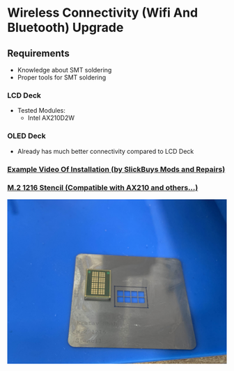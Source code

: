 # Wireless Connectivity (Wifi And Bluetooth) Upgrade

## Requirements
- Knowledge about SMT soldering
- Proper tools for SMT soldering

### LCD Deck
- Tested Modules:
    - Intel AX210D2W

### OLED Deck
- Already has much better connectivity compared to LCD Deck

### [Example Video Of Installation (by SlickBuys Mods and Repairs)](https://youtu.be/bOWyenE393E?si=GYUG47CjevSyDtmR&t=1133)

### [M.2 1216 Stencil (Compatible with AX210 and others...)](https://github.com/KrutavShah/M.2-1216-Stencil/)
![AX210 Stencil](../../Images/Other/Krutav_Shah_AX210_Stencil.jpg)